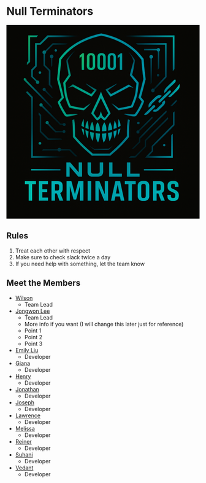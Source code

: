 # Null Terminators
<!-- logo -->
![Logo](/admin/branding/logo.png)
## Rules
1. Treat each other with respect
2. Make sure to check slack twice a day
3. If you need help with something, let the team know


## Meet the Members
- [Wilson](https://w6zhu.github.io/25SP-CSE110/)
  - Team Lead
- [Jongwon Lee](https://jongwonlee123.github.io/Review/)
  - Team Lead
  - More info if you want (I will change this later just for reference)
  - Point 1
  - Point 2
  - Point 3
- [Emily Liu](https://emily3035497723.github.io/)
  - Developer
- [Giana]()
  - Developer
- [Henry](https://huynhhenry.github.io/CSE110_Lab1/)
  - Developer
- [Jonathan](https://jkook9513.github.io/CSE110-LAB1/)
  - Developer
- [Joseph](https://impropabletank.github.io/GitHub-Pages-project/)
  - Developer
- [Lawrence]()
  - Developer
- [Melissa]( https://melissadelacruz.github.io/Melissas-Webpage/)
  - Developer
- [Reiner]( https://rluminto.github.io/GitHub-Pages-Project-CSE-110/ )
  - Developer
- [Suhani](https://suhanii2310.github.io/CSE110_Lab1/)
  - Developer
- [Vedant]()
  - Developer
